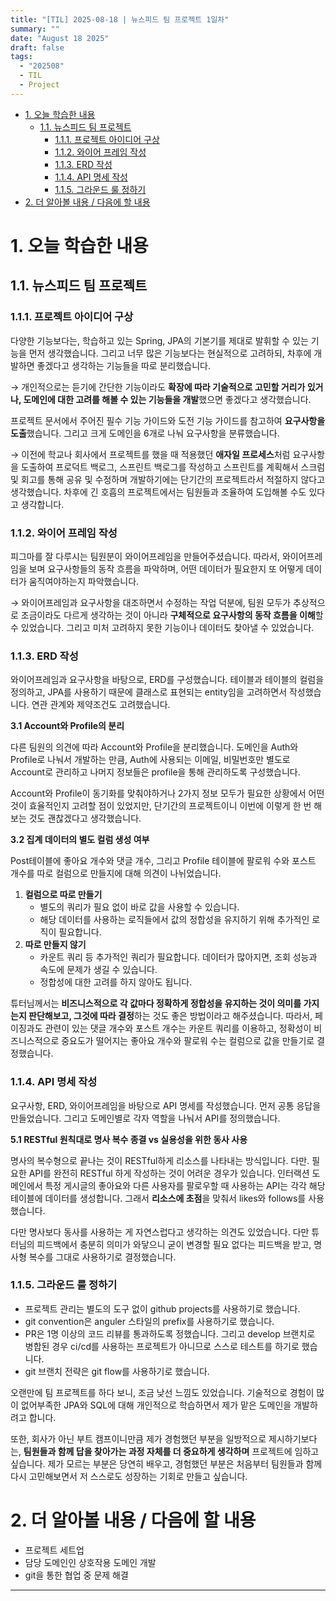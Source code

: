 ```yaml
---
title: "[TIL] 2025-08-18 | 뉴스피드 팀 프로젝트 1일차"
summary: ""
date: "August 18 2025"
draft: false
tags:
  - "202508"
  - TIL
  - Project
---
```


<!-- TOC -->

- [1. 오늘 학습한 내용](#1-오늘-학습한-내용)
  - [1.1. 뉴스피드 팀 프로젝트](#11-뉴스피드-팀-프로젝트)
    - [1.1.1. 프로젝트 아이디어 구상](#111-프로젝트-아이디어-구상)
    - [1.1.2. 와이어 프레임 작성](#112-와이어-프레임-작성)
    - [1.1.3. ERD 작성](#113-erd-작성)
    - [1.1.4. API 명세 작성](#114-api-명세-작성)
    - [1.1.5. 그라운드 룰 정하기](#115-그라운드-룰-정하기)
- [2. 더 알아볼 내용 / 다음에 할 내용](#2-더-알아볼-내용--다음에-할-내용)

<!-- /TOC -->

# 1. 오늘 학습한 내용

## 1.1. 뉴스피드 팀 프로젝트

### 1.1.1. 프로젝트 아이디어 구상

다양한 기능보다는, 학습하고 있는 Spring, JPA의 기본기를 제대로 발휘할 수 있는 기능을 먼저 생각했습니다. 그리고 너무 많은 기능보다는 현실적으로 고려하되, 차후에 개발하면 좋겠다고 생각하는 기능들을 따로 분리했습니다. 

→ 개인적으로는 듣기에 간단한 기능이라도 **확장에 따라 기술적으로 고민할 거리가 있거나, 도메인에 대한 고려를 해볼 수 있는 기능들을 개발**했으면 좋겠다고 생각했습니다.

프로젝트 문서에서 주어진 필수 기능 가이드와 도전 기능 가이드를 참고하여 **요구사항을 도출**했습니다. 그리고 크게 도메인을 6개로 나눠 요구사항을 분류했습니다.

→ 이전에 학교나 회사에서 프로젝트를 했을 때 적용했던 **애자일 프로세스**처럼 요구사항을 도출하여 프로덕트 백로그, 스프린트 백로그를 작성하고 스프린트를 계획해서 스크럼 및 회고를 통해 공유 및 수정하며 개발하기에는 단기간의 프로젝트라서 적절하지 않다고 생각했습니다. 차후에 긴 호흡의 프로젝트에서는 팀원들과 조율하여 도입해볼 수도 있다고 생각합니다. 

### 1.1.2. 와이어 프레임 작성

피그마를 잘 다루시는 팀원분이 와이어프레임을 만들어주셨습니다. 따라서, 와이어프레임을 보며 요구사항들의 동작 흐름을 파악하며, 어떤 데이터가 필요한지 또 어떻게 데이터가 움직여야하는지 파악했습니다.

→ 와이어프레임과 요구사항을 대조하면서 수정하는 작업 덕분에, 팀원 모두가 추상적으로 조금이라도 다르게 생각하는 것이 아니라 **구체적으로 요구사항의 동작 흐름을 이해**할 수 있었습니다. 그리고 미처 고려하지 못한 기능이나 데이터도 찾아낼 수 있었습니다.

### 1.1.3. ERD 작성

와이어프레임과 요구사항을 바탕으로, ERD를 구성했습니다. 테이블과 테이블의 컬럼을 정의하고, JPA를 사용하기 때문에 클래스로 표현되는 entity임을 고려하면서 작성했습니다. 연관 관계와 제약조건도 고려했습니다.

**3.1 Account와 Profile의 분리**

다른 팀원의 의견에 따라 Account와 Profile을 분리했습니다. 도메인을 Auth와 Profile로 나눠서 개발하는 만큼, Auth에 사용되는 이메일, 비밀번호만 별도로 Account로 관리하고 나머지 정보들은 profile을 통해 관리하도록 구성했습니다. 

Account와 Profile이 동기화를 맞춰야하거나 2가지 정보 모두가 필요한 상황에서 어떤 것이 효율적인지 고려할 점이 있었지만, 단기간의 프로젝트이니 이번에 이렇게 한 번 해보는 것도 괜찮겠다고 생각했습니다.

**3.2 집계 데이터의 별도 컬럼 생성 여부**

Post테이블에 좋아요 개수와 댓글 개수, 그리고 Profile 테이블에 팔로워 수와 포스트 개수를 따로 컬럼으로 만들지에 대해 의견이 나뉘었습니다. 

1. **컬럼으로 따로 만들기**
    - 별도의 쿼리가 필요 없이 바로 값을 사용할 수 있습니다.
    - 해당 데이터를 사용하는 로직들에서 값의 정합성을 유지하기 위해 추가적인 로직이 필요합니다.
2. **따로 만들지 않기**
    - 카운트 쿼리 등 추가적인 쿼리가 필요합니다. 데이터가 많아지면, 조회 성능과 속도에 문제가 생길 수 있습니다.
    - 정합성에 대한 고려를 하지 않아도 됩니다.

튜터님께서는 **비즈니스적으로 각 값마다 정확하게 정합성을 유지하는 것이 의미를 가지는지 판단해보고, 그것에 따라 결정**하는 것도 좋은 방법이라고 해주셨습니다. 따라서, 페이징과도 관련이 있는 댓글 개수와 포스트 개수는 카운트 쿼리를 이용하고, 정확성이 비즈니스적으로 중요도가 떨어지는 좋아요 개수와 팔로워 수는 컬럼으로 값을 만들기로 결정했습니다.

### 1.1.4. API 명세 작성

요구사항, ERD, 와이어프레임을 바탕으로 API 명세를 작성했습니다. 먼저 공통 응답을 만들었습니다. 그리고 도메인별로 각자 역할을 나눠서 API를 정의했습니다. 

**5.1 RESTful 원칙대로 명사 복수 종결 vs 실용성을 위한 동사 사용**

명사의 복수형으로 끝나는 것이 RESTful하게 리소스를 나타내는 방식입니다. 다만. 필요한 API를 완전히 RESTful 하게 작성하는 것이 어려운 경우가 있습니다. 인터랙션 도메인에서 특정 게시글의 좋아요와 다른 사용자를 팔로우할 때 사용하는 API는 각각 해당 테이블에 데이터를 생성합니다. 그래서 **리소스에 초점**을 맞춰서 likes와 follows를 사용했습니다. 

다만 명사보다 동사를 사용하는 게 자연스럽다고 생각하는 의견도 있었습니다. 다만 튜터님의 피드백에서 충분히 의미가 와닿으니 굳이 변경할 필요 없다는 피드백을 받고, 명사형 복수를 그대로 사용하기로 결정했습니다.

### 1.1.5. 그라운드 룰 정하기

- 프로젝트 관리는 별도의 도구 없이 github projects를 사용하기로 했습니다.
- git convention은 anguler 스타일의 prefix를 사용하기로 했습니다.
- PR은 1명 이상의 코드 리뷰를 통과하도록 정했습니다. 그리고 develop 브랜치로 병합된 경우 ci/cd를 사용하는 프로젝트가 아니므로 스스로 테스트를 하기로 했습니다.
- git 브랜치 전략은 git flow를 사용하기로 했습니다.

오랜만에 팀 프로젝트를 하다 보니, 조금 낮선 느낌도 있었습니다. 기술적으로 경험이 많이 없어부족한 JPA와 SQL에 대해 개인적으로 학습하면서 제가 맡은 도메인을 개발하려고 합니다.

또한, 회사가 아닌 부트 캠프이니만큼 제가 경험했던 부분을 일방적으로 제시하기보다는, **팀원들과 함께 답을 찾아가는 과정 자체를 더 중요하게 생각하며** 프로젝트에 임하고 싶습니다. 제가 모르는 부분은 당연히 배우고, 경험했던 부분은 처음부터 팀원들과 함께 다시 고민해보면서 저 스스로도 성장하는 기회로 만들고 싶습니다.

# 2. 더 알아볼 내용 / 다음에 할 내용

- 프로젝트 세트업
- 담당 도메인인 상호작용 도메인 개발
- git을 통한 협업 중 문제 해결

---
